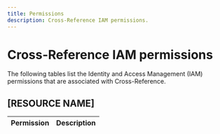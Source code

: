 ```yaml
---
title: Permissions
description: Cross-Reference IAM permissions.
---
```


# Cross-Reference IAM permissions

The following tables list the Identity and Access Management (IAM) permissions that are associated with Cross-Reference.

## [RESOURCE NAME]

| Permission | Description |
| --- | --- |

